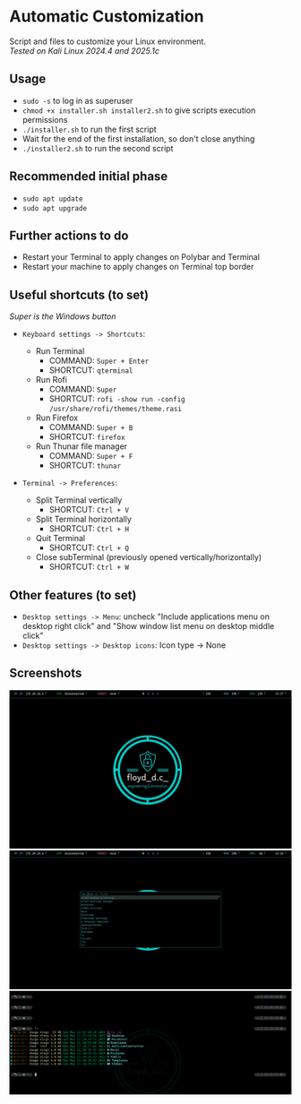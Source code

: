 # Automatic Customization
Script and files to customize your Linux environment.<br> 
_Tested on Kali Linux 2024.4 and 2025.1c_

## Usage
- `sudo -s` to log in as superuser
- `chmod +x installer.sh installer2.sh` to give scripts execution permissions
- `./installer.sh` to run the first script
- Wait for the end of the first installation, so don't close anything
- `./installer2.sh` to run the second script

## Recommended initial phase
- `sudo apt update`
- `sudo apt upgrade`

## Further actions to do
- Restart your Terminal to apply changes on Polybar and Terminal
- Restart your machine to apply changes on Terminal top border

## Useful shortcuts (to set)
_Super is the Windows button_
- `Keyboard settings -> Shortcuts`:
  - Run Terminal
    - COMMAND: `Super + Enter`
    - SHORTCUT: `qterminal`
  - Run Rofi
    - COMMAND: `Super`
    - SHORTCUT: `rofi -show run -config /usr/share/rofi/themes/theme.rasi`
  - Run Firefox
    - COMMAND: `Super + B`
    - SHORTCUT: `firefox`
  - Run Thunar file manager
    - COMMAND: `Super + F`
    - SHORTCUT: `thunar` 

- `Terminal -> Preferences`:
  - Split Terminal vertically 
    - SHORTCUT: `Ctrl + V` 
  - Split Terminal horizontally   
    - SHORTCUT: `Ctrl + H` 
  - Quit Terminal 
    - SHORTCUT: `Ctrl + Q` 
  - Close subTerminal (previously opened vertically/horizontally)   
    - SHORTCUT: `Ctrl + W` 

## Other features (to set)
- `Desktop settings -> Menu`: uncheck "Include applications menu on desktop right click" and "Show window list menu on desktop middle click"
- `Desktop settings -> Desktop icons`: Icon type -> None

## Screenshots
<img src="screenshots/screenshotDesktop.png" alt="screenshotDesktop">
<img src="screenshots/screenshotRofi.png" alt="screenshotRofi">
<img src="screenshots/screenshotTerminal.png" alt="screenshotTerminal">